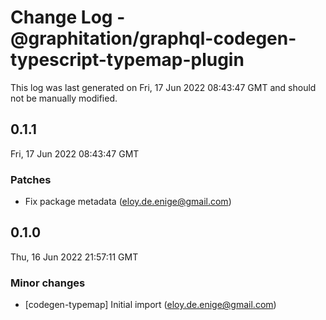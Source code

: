 # Change Log - @graphitation/graphql-codegen-typescript-typemap-plugin

This log was last generated on Fri, 17 Jun 2022 08:43:47 GMT and should not be manually modified.

<!-- Start content -->

## 0.1.1

Fri, 17 Jun 2022 08:43:47 GMT

### Patches

- Fix package metadata (eloy.de.enige@gmail.com)

## 0.1.0

Thu, 16 Jun 2022 21:57:11 GMT

### Minor changes

- [codegen-typemap] Initial import (eloy.de.enige@gmail.com)
